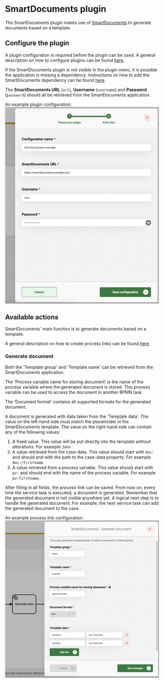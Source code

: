 # SmartDocuments plugin

The SmartDocuments plugin makes use of [SmartDocuments](https://smartdocuments.com/) to generate documents based on a template.

## Configure the plugin

A plugin configuration is required before the plugin can be used. A general description on how to configure plugins can be found [here](configure-plugin.md).

If the SmartDocuments plugin is not visible in the plugin menu, it is possible the application is missing a dependency. Instructions on how to add the SmartDocuments dependency can be found [here](../../nog-een-plek-geven/modules/zgw/smartdocuments.md).

The **SmartDocuments URL** (`url`), **Username** (`username`) and **Password** (`password`) should all be retrieved from the SmartDocuments application.

An example plugin configuration: ![example plugin configuration](../../using-valtimo/plugin/smartdocuments/img/configure-plugin.png)

## Available actions

SmartDocuments' main function is to generate documents based on a template.

A general description on how to create process links can be found [here](../process-link/create-process-link.md).

### Generate document

Both the 'Template group' and 'Template name' can be retrieved from the SmartDocuments application.

The 'Process variable name for storing document' is the name of the process variable where the generated document is stored. This process variable can be used to access the document in another BPMN task.

The 'Document format' contains all supported formats for the generated document.

A document is generated with data taken from the 'Template data'. The value on the left-hand side must match the placeholder in the SmartDocuments template. The value on the right-hand side can contain any of the following values:

1. A fixed value. This value will be put directly into the template without alterations. For example `John`
2. A value retrieved from the case-data. This value should start with `doc:` and should end with the path to the case-data property. For example `doc:/firstname`.
3. A value retrieved from a process variable. This value should start with `pv:` and should end with the name of the process variable. For example `pv:firstname`.

After filling in all fields, the process-link can be saved. From now on, every time the service task is executed, a document is generated. Remember that the generated document is not visible anywhere yet. A logical next step is to handle the generated document. For example, the next service task can add the generated document to the case.

An example process link configuration: ![Generate document process link](../../using-valtimo/plugin/smartdocuments/img/generate-document-process-link.png)
